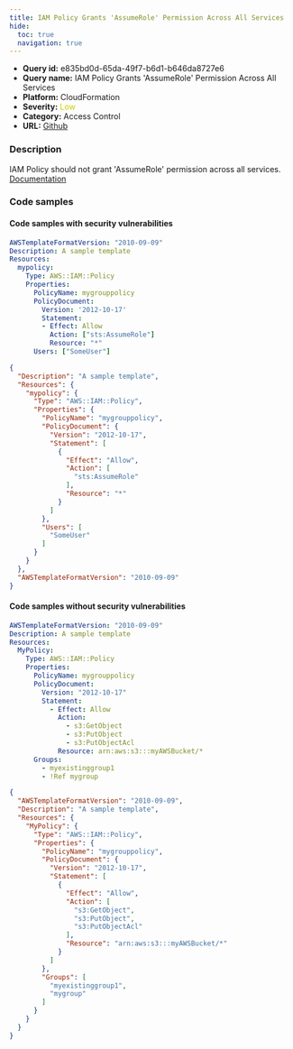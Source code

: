 ```yaml
---
title: IAM Policy Grants 'AssumeRole' Permission Across All Services
hide:
  toc: true
  navigation: true
---
```


<style>
  .highlight .hll {
    background-color: #ff171742;
  }
  .md-content {
    max-width: 1100px;
    margin: 0 auto;
  }
</style>

-   **Query id:** e835bd0d-65da-49f7-b6d1-b646da8727e6
-   **Query name:** IAM Policy Grants 'AssumeRole' Permission Across All Services
-   **Platform:** CloudFormation
-   **Severity:** <span style="color:#CC0">Low</span>
-   **Category:** Access Control
-   **URL:** [Github](https://github.com/Checkmarx/kics/tree/master/assets/queries/cloudFormation/aws/iam_policy_grants_assumerole_permission_across_all_services)

### Description
IAM Policy should not grant 'AssumeRole' permission across all services.<br>
[Documentation](https://docs.aws.amazon.com/AWSCloudFormation/latest/UserGuide/aws-resource-iam-policy.html)

### Code samples
#### Code samples with security vulnerabilities
```yaml title="Postitive test num. 1 - yaml file" hl_lines="8"
AWSTemplateFormatVersion: "2010-09-09"
Description: A sample template
Resources:
  mypolicy:
    Type: AWS::IAM::Policy
    Properties:
      PolicyName: mygrouppolicy
      PolicyDocument:
        Version: '2012-10-17'
        Statement:
        - Effect: Allow
          Action: ["sts:AssumeRole"]
          Resource: "*"
      Users: ["SomeUser"]

```
```json title="Postitive test num. 2 - json file" hl_lines="8"
{
  "Description": "A sample template",
  "Resources": {
    "mypolicy": {
      "Type": "AWS::IAM::Policy",
      "Properties": {
        "PolicyName": "mygrouppolicy",
        "PolicyDocument": {
          "Version": "2012-10-17",
          "Statement": [
            {
              "Effect": "Allow",
              "Action": [
                "sts:AssumeRole"
              ],
              "Resource": "*"
            }
          ]
        },
        "Users": [
          "SomeUser"
        ]
      }
    }
  },
  "AWSTemplateFormatVersion": "2010-09-09"
}

```


#### Code samples without security vulnerabilities
```yaml title="Negative test num. 1 - yaml file"
AWSTemplateFormatVersion: "2010-09-09"
Description: A sample template
Resources:
  MyPolicy:
    Type: AWS::IAM::Policy
    Properties:
      PolicyName: mygrouppolicy
      PolicyDocument:
        Version: "2012-10-17"
        Statement:
          - Effect: Allow
            Action:
              - s3:GetObject
              - s3:PutObject
              - s3:PutObjectAcl
            Resource: arn:aws:s3:::myAWSBucket/*
      Groups:
        - myexistinggroup1
        - !Ref mygroup

```
```json title="Negative test num. 2 - json file"
{
  "AWSTemplateFormatVersion": "2010-09-09",
  "Description": "A sample template",
  "Resources": {
    "MyPolicy": {
      "Type": "AWS::IAM::Policy",
      "Properties": {
        "PolicyName": "mygrouppolicy",
        "PolicyDocument": {
          "Version": "2012-10-17",
          "Statement": [
            {
              "Effect": "Allow",
              "Action": [
                "s3:GetObject",
                "s3:PutObject",
                "s3:PutObjectAcl"
              ],
              "Resource": "arn:aws:s3:::myAWSBucket/*"
            }
          ]
        },
        "Groups": [
          "myexistinggroup1",
          "mygroup"
        ]
      }
    }
  }
}

```
